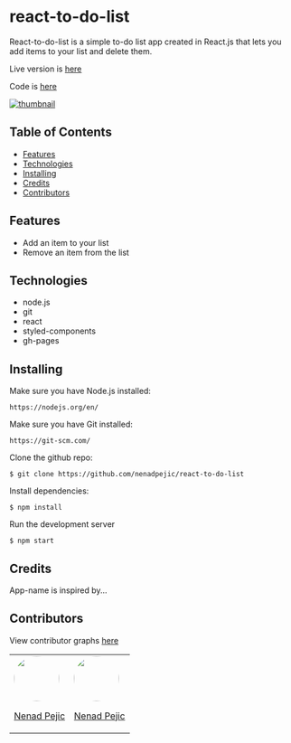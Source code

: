 # react-to-do-list

React-to-do-list is a simple to-do list app created in React.js that lets you add items to your list and delete them.

Live version is [here]()

Code is [here](https://github.com/nenadpejic/react-to-do-list)

[![thumbnail]()](https://github.com/nenadpejic/react-to-do-list)

## Table of Contents

- [Features](#features)
- [Technologies](#features)
- [Installing](#features)
- [Credits](#features)
- [Contributors](#features)

## Features

- Add an item to your list
- Remove an item from the list

## Technologies

- node.js
- git
- react
- styled-components
- gh-pages

## Installing

Make sure you have Node.js installed:
```
https://nodejs.org/en/
```

Make sure you have Git installed:
```
https://git-scm.com/
```

Clone the github repo:
```
$ git clone https://github.com/nenadpejic/react-to-do-list
```

Install dependencies:
```
$ npm install
```

Run the development server
```
$ npm start
```

## Credits

App-name is inspired by...

## Contributors
View contributor graphs [here](https://github.com/{user}/{repo}/graphs/contributors)

<table>
  <tr>
    <td>
      <a href="https://github.com/nenadpejic">
        <img src="https://avatars1.githubusercontent.com/u/50808282?v=4" width="80px" style="border-radius: 50%"/>
        <p style="text-align: center">Nenad Pejic</p>
      </a>
    </td>
    <td>
      <a href="https://github.com/nenadpejic">
        <img src="https://avatars1.githubusercontent.com/u/50808282?v=4" width="80px" style="border-radius: 50%"/>
        <p style="text-align: center">Nenad Pejic</p>
      </a>
    </td>
  </tr>
</table>
